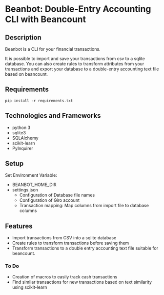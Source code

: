 # Beanbot: Double-Entry Accounting CLI with Beancount

## Description

Beanbot is a CLI for your financial transactions. 

It is possible to import and save your transactions from csv to a sqlite database. You can also create rules to transform attributes from your transactions and export your database to a double-entry accounting text file based on beancount.


## Requirements

```
pip install -r requirements.txt
```

## Technologies and Frameworks

- python 3
- sqlite3
- SQLAlchemy
- scikit-learn
- PyInquirer

## Setup

Set Environment Variable:

- BEANBOT_HOME_DIR
- settings.json
  - Configuration of Database file names
  - Configuration of Giro account
  - Transaction mapping: Map columns from import file to database columns 

## Features

- Import transactions from CSV into a sqlite database
- Create rules to transform transactions before saving them
- Transform transactions to a double entry accounting text file suitable for beancount.

### To Do

- Creation of macros to easily track cash transactions
- Find similar transactions for new transactions based on text similarity using scikit-learn